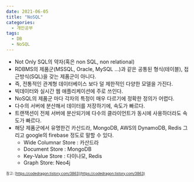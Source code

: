 ```yaml
---
date: 2021-06-05
title: "NoSQL"
categories:
  - 개인공부
tags:
  - DB
  - NoSQL
---
```


- Not Only SQL의 약자(혹은 non SQL, non relational)
- RDBMS의 제품군(MSSQL, Oracle, MySQL ...)과 같은 공통된 형식(테이블), 접근방식(SQL)을 갖는 제품군이 아니다.
- 즉, 전통적인 관계형 데이터베이스 보다 덜 제한적인 다양한 모델을 가진다.
- 빅데이터와 실시간 웹 애플리케이션에 주로 쓰인다.
- NoSQL의 제품군 마다 각자의 특정이 매우 다르기에 정확한 정의가 어렵다.
- 다수의 서버에 분산해서 데이터를 저장하기에, 속도가 빠르다.
- 트랜잭션이 전체 서버에 분산되기에 다수의 클라이언트가 동시에 사용하더라도 속도가 빠르다.
- 해당 제품군에서 유명한건 카산드라, MongoDB, AWS의 DynamoDB, Redis 그리고 google의 firebase 정도로 말할 수 있다.
  - Wide Columnar Store : 카산드라
  - Document Store : MongoDB
  - Key-Value Store : 다이나모, Redis
  - Graph Store: Neo4j

<sup><sub>참고: [https://codedragon.tistory.com/3863](https://codedragon.tistory.com/3863)</sub></sup>
